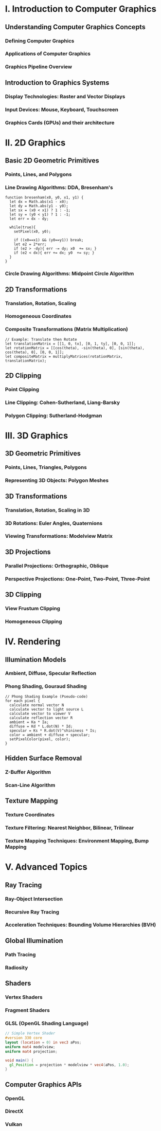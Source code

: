# I. Introduction to Computer Graphics

## Understanding Computer Graphics Concepts

### Defining Computer Graphics

### Applications of Computer Graphics

### Graphics Pipeline Overview

## Introduction to Graphics Systems

### Display Technologies: Raster and Vector Displays

### Input Devices: Mouse, Keyboard, Touchscreen

### Graphics Cards (GPUs) and their architecture

# II. 2D Graphics

## Basic 2D Geometric Primitives

### Points, Lines, and Polygons

### Line Drawing Algorithms: DDA, Bresenham's

```
function bresenham(x0, y0, x1, y1) {
  let dx = Math.abs(x1 - x0);
  let dy = Math.abs(y1 - y0);
  let sx = (x0 < x1) ? 1 : -1;
  let sy = (y0 < y1) ? 1 : -1;
  let err = dx - dy;

  while(true){
    setPixel(x0, y0);

    if ((x0==x1) && (y0==y1)) break;
    let e2 = 2*err;
    if (e2 > -dy){ err -= dy; x0  += sx; }
    if (e2 < dx){ err += dx; y0  += sy; }
  }
}
```

### Circle Drawing Algorithms: Midpoint Circle Algorithm

## 2D Transformations

### Translation, Rotation, Scaling

### Homogeneous Coordinates

### Composite Transformations (Matrix Multiplication)

```
// Example: Translate then Rotate
let translationMatrix = [[1, 0, tx], [0, 1, ty], [0, 0, 1]];
let rotationMatrix = [[cos(theta), -sin(theta), 0], [sin(theta), cos(theta), 0], [0, 0, 1]];
let compositeMatrix = multiplyMatrices(rotationMatrix, translationMatrix);
```

## 2D Clipping

### Point Clipping

### Line Clipping: Cohen-Sutherland, Liang-Barsky

### Polygon Clipping: Sutherland-Hodgman

# III. 3D Graphics

## 3D Geometric Primitives

### Points, Lines, Triangles, Polygons

### Representing 3D Objects: Polygon Meshes

## 3D Transformations

### Translation, Rotation, Scaling in 3D

### 3D Rotations: Euler Angles, Quaternions

### Viewing Transformations: Modelview Matrix

## 3D Projections

### Parallel Projections: Orthographic, Oblique

### Perspective Projections: One-Point, Two-Point, Three-Point

## 3D Clipping

### View Frustum Clipping

### Homogeneous Clipping

# IV. Rendering

## Illumination Models

### Ambient, Diffuse, Specular Reflection

### Phong Shading, Gouraud Shading

```
// Phong Shading Example (Pseudo-code)
for each pixel {
  calculate normal vector N
  calculate vector to light source L
  calculate vector to viewer V
  calculate reflection vector R
  ambient = Ka * Ia;
  diffuse = Kd * L.dot(N) * Id;
  specular = Ks * R.dot(V)^shininess * Is;
  color = ambient + diffuse + specular;
  setPixelColor(pixel, color);
}
```

## Hidden Surface Removal

### Z-Buffer Algorithm

### Scan-Line Algorithm

## Texture Mapping

### Texture Coordinates

### Texture Filtering: Nearest Neighbor, Bilinear, Trilinear

### Texture Mapping Techniques: Environment Mapping, Bump Mapping

# V. Advanced Topics

## Ray Tracing

### Ray-Object Intersection

### Recursive Ray Tracing

### Acceleration Techniques: Bounding Volume Hierarchies (BVH)

## Global Illumination

### Path Tracing

### Radiosity

## Shaders

### Vertex Shaders

### Fragment Shaders

### GLSL (OpenGL Shading Language)

```glsl
// Simple Vertex Shader
#version 330 core
layout (location = 0) in vec3 aPos;
uniform mat4 modelview;
uniform mat4 projection;

void main() {
  gl_Position = projection * modelview * vec4(aPos, 1.0);
}
```

## Computer Graphics APIs

### OpenGL

### DirectX

### Vulkan
